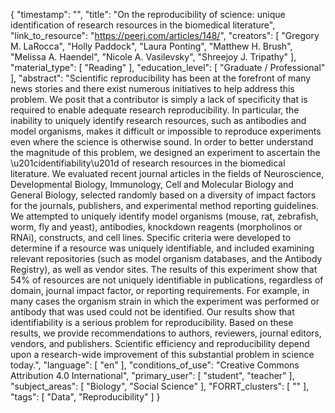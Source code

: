 {
    "timestamp": "",
    "title": "On the reproducibility of science: unique identification of research resources in the biomedical literature",
    "link_to_resource": "https://peerj.com/articles/148/",
    "creators": [
        "Gregory M. LaRocca",
        "Holly Paddock",
        "Laura Ponting",
        "Matthew H. Brush",
        "Melissa A. Haendel",
        "Nicole A. Vasilevsky",
        "Shreejoy J. Tripathy"
    ],
    "material_type": [
        "Reading"
    ],
    "education_level": [
        "Graduate / Professional"
    ],
    "abstract": "Scientific reproducibility has been at the forefront of many news stories and there exist numerous initiatives to help address this problem. We posit that a contributor is simply a lack of specificity that is required to enable adequate research reproducibility. In particular, the inability to uniquely identify research resources, such as antibodies and model organisms, makes it difficult or impossible to reproduce experiments even where the science is otherwise sound. In order to better understand the magnitude of this problem, we designed an experiment to ascertain the \u201cidentifiability\u201d of research resources in the biomedical literature. We evaluated recent journal articles in the fields of Neuroscience, Developmental Biology, Immunology, Cell and Molecular Biology and General Biology, selected randomly based on a diversity of impact factors for the journals, publishers, and experimental method reporting guidelines. We attempted to uniquely identify model organisms (mouse, rat, zebrafish, worm, fly and yeast), antibodies, knockdown reagents (morpholinos or RNAi), constructs, and cell lines. Specific criteria were developed to determine if a resource was uniquely identifiable, and included examining relevant repositories (such as model organism databases, and the Antibody Registry), as well as vendor sites. The results of this experiment show that 54% of resources are not uniquely identifiable in publications, regardless of domain, journal impact factor, or reporting requirements. For example, in many cases the organism strain in which the experiment was performed or antibody that was used could not be identified. Our results show that identifiability is a serious problem for reproducibility. Based on these results, we provide recommendations to authors, reviewers, journal editors, vendors, and publishers. Scientific efficiency and reproducibility depend upon a research-wide improvement of this substantial problem in science today.",
    "language": [
        "en"
    ],
    "conditions_of_use": "Creative Commons Attribution 4.0 International",
    "primary_user": [
        "student",
        "teacher"
    ],
    "subject_areas": [
        "Biology",
        "Social Science"
    ],
    "FORRT_clusters": [
        ""
    ],
    "tags": [
        "Data",
        "Reproducibility"
    ]
}